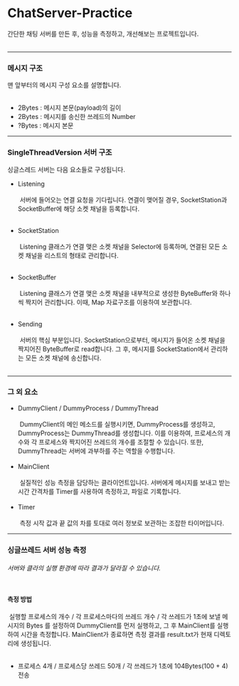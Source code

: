 # ChatServer-Practice

간단한 채팅 서버를 만든 후, 성능을 측정하고, 개선해보는 프로젝트입니다.<br><br>

--- 
### 메시지 구조
맨 앞부터의 메시지 구성 요소를 설명합니다.<br><br>

- 2Bytes : 메시지 본문(payload)의 길이<br>
- 2Bytes : 메시지를 송신한 쓰레드의 Number<br>
- ?Bytes : 메시지 본문<br>


---
### SingleThreadVersion 서버 구조
싱글스레드 서버는 다음 요소들로 구성됩니다.

- Listening<br><br>
&nbsp;서버에 들어오는 연결 요청을 기다립니다. 연결이 맺어질 경우, SocketStation과 SocketBuffer에 해당 소켓 채널을 등록합니다.<br><br>
- SocketStation<br><br>
&nbsp;Listening 클래스가 연결 맺은 소켓 채널을 Selector에 등록하며, 연결된 모든 소켓 채널을 리스트의 형태로 관리합니다.<br><br>
- SocketBuffer<br><br>
&nbsp;Listening 클래스가 연결 맺은 소켓 채널을 내부적으로 생성한 ByteBuffer와 하나씩 짝지어 관리합니다. 이때, Map 자료구조를 이용하여 보관합니다.<br><br>

- Sending<br><br>
&nbsp;서버의 핵심 부분입니다.&nbsp;SocketStation으로부터, 메시지가 들어온 소켓 채널을 짝지어진 ByteBuffer로 read합니다. 그 후, 메시지를 SocketStation에서 관리하는 모든 소켓 채널에 송신합니다.<br><br>

---
### 그 외 요소
- DummyClient / DummyProcess / DummyThread<br><br>
&nbsp;DummyClient의 메인 메소드를 실행시키면, DummyProcess를 생성하고, DummyProcess는 DummyThread를 생성합니다. 이를 이용하여, 프로세스의 개수와 각 프로세스와 짝지어진 쓰레드의 개수를 조절할 수 있습니다. 또한, DummyThread는 서버에 과부하를 주는 역할을 수행합니다.<br><br>
- MainClient<br><br>
&nbsp;실질적인 성능 측정을 담당하는 클라이언트입니다. 서버에게 메시지를 보내고 받는 시간 간격차를 Timer를 사용하여 측정하고, 파일로 기록합니다.<br><br>
- Timer<br><br>
&nbsp;측정 시작 값과 끝 값의 차를 토대로 여러 정보로 보관하는 조잡한 타이머입니다.

---
### 싱글쓰레드 서버 성능 측정

###### 서버와 클라의 실행 환경에 따라 결과가 달라질 수 있습니다.<br><br>

#### 측정 방법<br>
&nbsp;실행할 프로세스의 개수 / 각 프로세스마다의 쓰레드 개수 / 각 쓰레드가 1초에 보낼 메시지의 Bytes 를 설정하여 DummyClient를 먼저 실행하고, 그 후 MainClient를 실행하여 시간을 측정합니다. MainClient가 종료하면 측정 결과를 result.txt가 현재 디렉토리에 생성됩니다.<br><br>

- 프로세스 4개 / 프로세스당 쓰레드 50개 / 각 쓰레드가 1초에 104Bytes(100 + 4) 전송<br>




